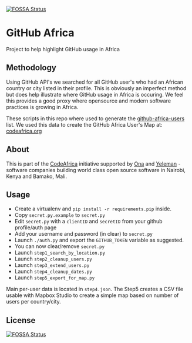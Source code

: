 [![FOSSA Status](https://app.fossa.io/api/projects/git%2Bgithub.com%2FHartmarken%2Fgithub-africa.svg?type=shield)](https://app.fossa.io/projects/git%2Bgithub.com%2FHartmarken%2Fgithub-africa?ref=badge_shield)

GitHub Africa
=============

Project to help highlight GitHub usage in Africa

Methodology
-----------

Using GitHub API's we searched for all GitHub user's who had an African country or city listed in their profile.  This is obviously an imperfect method but does help illustrate where GitHub usage in Africa is occuring.  We feel this provides a good proxy where opensource and modern software practices is growing in Africa. 

These scripts in this repo where used to generate the [github-africa-users](https://github.com/codeafrica/github-africa/blob/master/data/github-africa-users-20141231.csv) list.  We used this data to create the GitHub Africa User's Map at: [codeafrica.org](http://codeafrica.org)

About
-----

This is part of the [CodeAfrica](http://codeafrica.org) initiative supported by [Ona](http://company.ona.io) and [Yeleman](http://yeleman.com) - software companies building world class open source software in Nairobi, Kenya and Bamako, Mali.  

Usage
-----

* Create a virtualenv and `pip install -r requirements.pip` inside.
* Copy `secret.py.example` to `secret.py`
* Edit `secret.py` with a `clientID` and `secretID` from your github profile/auth page
* Add your username and password (in clear) to `secret.py`
* Launch `./auth.py` and export the `GITHUB_TOKEN` variable as suggested.
* You can now clear/remove `secret.py`
* Launch `step1_search_by_location.py`
* Launch `step2_cleanup_users.py`
* Launch `step3_extend_users.py`
* Launch `step4_cleanup_dates.py`
* Launch `step5_export_for_map.py`

Main per-user data is located in `step4.json`.
The Step5 creates a CSV file usable with Mapbox Studio to create a simple map based on number of users per country/city.


## License
[![FOSSA Status](https://app.fossa.io/api/projects/git%2Bgithub.com%2FHartmarken%2Fgithub-africa.svg?type=large)](https://app.fossa.io/projects/git%2Bgithub.com%2FHartmarken%2Fgithub-africa?ref=badge_large)